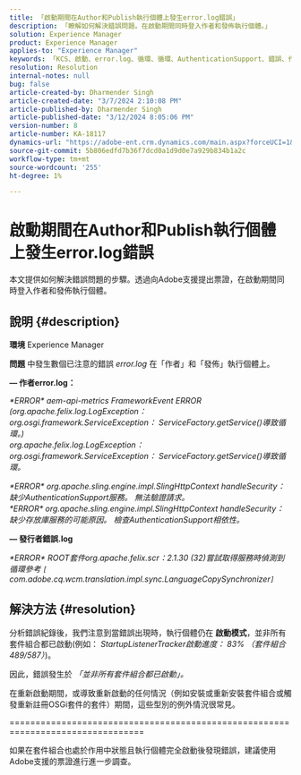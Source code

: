 ```yaml
---
title: 「啟動期間在Author和Publish執行個體上發生error.log錯誤」
description: 「瞭解如何解決錯誤問題。在啟動期間同時登入作者和發佈執行個體。」
solution: Experience Manager
product: Experience Manager
applies-to: "Experience Manager"
keywords: 「KCS、啟動、error.log、循環、循環、AuthenticationSupport、錯誤、作者執行個體、發佈執行個體、常見問題集」
resolution: Resolution
internal-notes: null
bug: false
article-created-by: Dharmender Singh
article-created-date: "3/7/2024 2:10:08 PM"
article-published-by: Dharmender Singh
article-published-date: "3/12/2024 8:05:06 PM"
version-number: 8
article-number: KA-18117
dynamics-url: "https://adobe-ent.crm.dynamics.com/main.aspx?forceUCI=1&pagetype=entityrecord&etn=knowledgearticle&id=a9330262-8cdc-ee11-904d-6045bd006d92"
source-git-commit: 5b806edfd7b36f7dcd0a1d9d0e7a929b834b1a2c
workflow-type: tm+mt
source-wordcount: '255'
ht-degree: 1%

---
```


# 啟動期間在Author和Publish執行個體上發生error.log錯誤


本文提供如何解決錯誤問題的步驟。透過向Adobe支援提出票證，在啟動期間同時登入作者和發佈執行個體。

## 說明 {#description}


<b>環境</b>
Experience Manager

<b>問題</b>
中發生數個已注意的錯誤 *error.log* 在「作者」和「發佈」執行個體上。

<b> — 作者error.log：</b>

*\*ERROR\* aem-api-metrics FrameworkEvent ERROR (org.apache.felix.log.LogException： org.osgi.framework.ServiceException： ServiceFactory.getService()導致循環。)
<br>org.apache.felix.log.LogException： org.osgi.framework.ServiceException： ServiceFactory.getService()導致循環。*



*\*ERROR\* org.apache.sling.engine.impl.SlingHttpContext handleSecurity：缺少AuthenticationSupport服務。 無法驗證請求。
<br>\*ERROR\* org.apache.sling.engine.impl.SlingHttpContext handleSecurity：缺少存放庫服務的可能原因。 檢查AuthenticationSupport相依性。*



<b> — 發行者錯誤.log</b>

*\*ERROR\* ROOT套件org.apache.felix.scr：2.1.30 (32)嘗試取得服務時偵測到循環參考 `[` com.adobe.cq.wcm.translation.impl.sync.LanguageCopySynchronizer`]`*






## 解決方法 {#resolution}


分析錯誤紀錄後，我們注意到當錯誤出現時，執行個體仍在 <b>啟動模式</b>，並非所有套件組合都已啟動(例如： *StartupListenerTracker啟動進度： 83% （套件組合489/587）*)。

因此，錯誤發生於 *「並非所有套件組合都已啟動」。*

在重新啟動期間，或導致重新啟動的任何情況（例如安裝或重新安裝套件組合或觸發重新註冊OSGi套件的套件）期間，這些型別的例外情況很常見。



================================================================================

如果在套件組合也處於作用中狀態且執行個體完全啟動後發現錯誤，建議使用Adobe支援的票證進行進一步調查。
